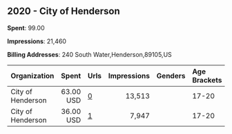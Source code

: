 ## 2020 - City of Henderson 
**Spent**: 99.00

**Impressions**: 21,460

**Billing Addresses**: 240 South Water,Henderson,89105,US

|Organization|Spent|Urls|Impressions|Genders|Age Brackets|Country Codes|
|:---|---:|:---|---:|:---|:---|:---|
|City of Henderson|63.00 USD|[0](https://www.snap.com/political-ads/asset/1b68d4f5a04de119d9a0474a126707c58d4d3435287730efb44de114b84ee89d?mediaType=mp4)|13,513||17-20|united states|
|City of Henderson|36.00 USD|[1](https://www.snap.com/political-ads/asset/1b68d4f5a04de119d9a0474a126707c58d4d3435287730efb44de114b84ee89d?mediaType=mp4)|7,947||17-20|united states|
